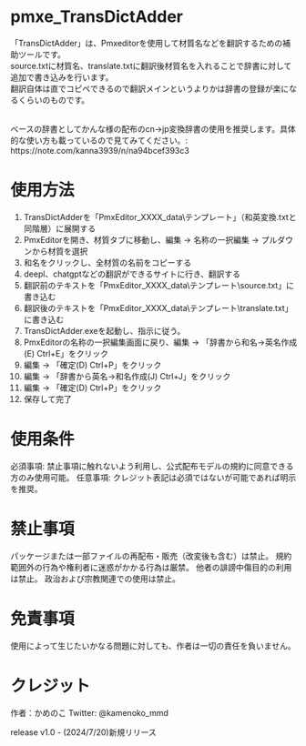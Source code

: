 # pmxe_TransDictAdder<br>
「TransDictAdder」は、Pmxeditorを使用して材質名などを翻訳するための補助ツールです。<br>
source.txtに材質名、translate.txtに翻訳後材質名を入れることで辞書に対して追加で書き込みを行います。<br>
翻訳自体は直でコピペできるので翻訳メインというよりかは辞書の登録が楽になるくらいのものです。<br>

<br>
ベースの辞書としてかんな様の配布のcn→jp変換辞書の使用を推奨します。具体的な使い方も載っているので見てみてください。: https://note.com/kanna3939/n/na94bcef393c3

<h1>使用方法</h1>
    <ol>
        <li>TransDictAdderを「PmxEditor_XXXX_data\テンプレート」（和英変換.txtと同階層）に展開する</li>
        <li>PmxEditorを開き、材質タブに移動し、編集 → 名称の一択編集 → プルダウンから材質を選択</li>
        <li>和名をクリックし、全材質の名前をコピーする</li>
        <li>deepl、chatgptなどの翻訳ができるサイトに行き、翻訳する</li>
        <li>翻訳前のテキストを「PmxEditor_XXXX_data\テンプレート\source.txt」に書き込む</li>
        <li>翻訳後のテキストを「PmxEditor_XXXX_data\テンプレート\translate.txt」に書き込む</li>
        <li>TransDictAdder.exeを起動し、指示に従う。</li>
        <li>PmxEditorの名称の一択編集画面に戻り、編集 → 「辞書から和名→英名作成(E) Ctrl+E」をクリック</li>
        <li>編集 → 「確定(D) Ctrl+P」をクリック</li>
        <li>編集 → 「辞書から英名→和名作成(J) Ctrl+J」をクリック</li>
        <li>編集 → 「確定(D) Ctrl+P」をクリック</li>
        <li>保存して完了</li>
    </ol>

<h1>使用条件</h1>
必須事項: 禁止事項に触れないよう利用し、公式配布モデルの規約に同意できる方のみ使用可能。
任意事項: クレジット表記は必須ではないが可能であれば明示を推奨。

<h1>禁止事項</h1>
パッケージまたは一部ファイルの再配布・販売（改変後も含む）は禁止。
規約範囲外の行為や権利者に迷惑がかかる行為は厳禁。
他者の誹謗中傷目的の利用は禁止。
政治および宗教関連での使用は禁止。

<h1>免責事項</h1>
使用によって生じたいかなる問題に対しても、作者は一切の責任を負いません。

<h1>クレジット</h1>
作者：かめのこ
Twitter: @kamenoko_mmd

release
v1.0 - (2024/7/20)新規リリース
